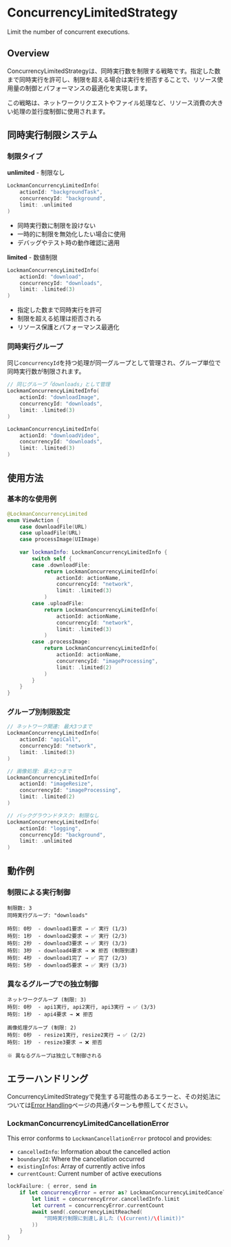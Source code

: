 # ConcurrencyLimitedStrategy

Limit the number of concurrent executions.

## Overview

ConcurrencyLimitedStrategyは、同時実行数を制限する戦略です。指定した数まで同時実行を許可し、制限を超える場合は実行を拒否することで、リソース使用量の制御とパフォーマンスの最適化を実現します。

この戦略は、ネットワークリクエストやファイル処理など、リソース消費の大きい処理の並行度制御に使用されます。

## 同時実行制限システム

### 制限タイプ

**unlimited** - 制限なし

```swift
LockmanConcurrencyLimitedInfo(
    actionId: "backgroundTask",
    concurrencyId: "background",
    limit: .unlimited
)
```

- 同時実行数に制限を設けない
- 一時的に制限を無効化したい場合に使用
- デバッグやテスト時の動作確認に適用

**limited** - 数値制限

```swift
LockmanConcurrencyLimitedInfo(
    actionId: "download",
    concurrencyId: "downloads", 
    limit: .limited(3)
)
```

- 指定した数まで同時実行を許可
- 制限を超える処理は拒否される
- リソース保護とパフォーマンス最適化

### 同時実行グループ

同じ`concurrencyId`を持つ処理が同一グループとして管理され、グループ単位で同時実行数が制限されます。

```swift
// 同じグループ「downloads」として管理
LockmanConcurrencyLimitedInfo(
    actionId: "downloadImage",
    concurrencyId: "downloads",
    limit: .limited(3)
)

LockmanConcurrencyLimitedInfo(
    actionId: "downloadVideo", 
    concurrencyId: "downloads",
    limit: .limited(3)
)
```

## 使用方法

### 基本的な使用例

```swift
@LockmanConcurrencyLimited
enum ViewAction {
    case downloadFile(URL)
    case uploadFile(URL)
    case processImage(UIImage)
    
    var lockmanInfo: LockmanConcurrencyLimitedInfo {
        switch self {
        case .downloadFile:
            return LockmanConcurrencyLimitedInfo(
                actionId: actionName,
                concurrencyId: "network",
                limit: .limited(3)
            )
        case .uploadFile:
            return LockmanConcurrencyLimitedInfo(
                actionId: actionName,
                concurrencyId: "network", 
                limit: .limited(3)
            )
        case .processImage:
            return LockmanConcurrencyLimitedInfo(
                actionId: actionName,
                concurrencyId: "imageProcessing",
                limit: .limited(2)
            )
        }
    }
}
```

### グループ別制限設定

```swift
// ネットワーク関連: 最大3つまで
LockmanConcurrencyLimitedInfo(
    actionId: "apiCall",
    concurrencyId: "network",
    limit: .limited(3)
)

// 画像処理: 最大2つまで  
LockmanConcurrencyLimitedInfo(
    actionId: "imageResize",
    concurrencyId: "imageProcessing", 
    limit: .limited(2)
)

// バックグラウンドタスク: 制限なし
LockmanConcurrencyLimitedInfo(
    actionId: "logging",
    concurrencyId: "background",
    limit: .unlimited
)
```

## 動作例

### 制限による実行制御

```
制限数: 3
同時実行グループ: "downloads"

時刻: 0秒  - download1要求 → ✅ 実行 (1/3)
時刻: 1秒  - download2要求 → ✅ 実行 (2/3)  
時刻: 2秒  - download3要求 → ✅ 実行 (3/3)
時刻: 3秒  - download4要求 → ❌ 拒否 (制限到達)
時刻: 4秒  - download1完了 → ✅ 完了 (2/3)
時刻: 5秒  - download5要求 → ✅ 実行 (3/3)
```

### 異なるグループでの独立制御

```
ネットワークグループ (制限: 3)
時刻: 0秒  - api1実行, api2実行, api3実行 → ✅ (3/3)
時刻: 1秒  - api4要求 → ❌ 拒否

画像処理グループ (制限: 2)  
時刻: 0秒  - resize1実行, resize2実行 → ✅ (2/2)
時刻: 1秒  - resize3要求 → ❌ 拒否

※ 異なるグループは独立して制御される
```

## エラーハンドリング

ConcurrencyLimitedStrategyで発生する可能性のあるエラーと、その対処法については[Error Handling](<doc:ErrorHandling>)ページの共通パターンも参照してください。

### LockmanConcurrencyLimitedCancellationError

This error conforms to `LockmanCancellationError` protocol and provides:
- `cancelledInfo`: Information about the cancelled action
- `boundaryId`: Where the cancellation occurred
- `existingInfos`: Array of currently active infos
- `currentCount`: Current number of active executions

```swift
lockFailure: { error, send in
    if let concurrencyError = error as? LockmanConcurrencyLimitedCancellationError {
        let limit = concurrencyError.cancelledInfo.limit
        let current = concurrencyError.currentCount
        await send(.concurrencyLimitReached(
            "同時実行制限に到達しました (\(current)/\(limit))"
        ))
    }
}
```

